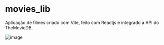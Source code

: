 # movies_lib

Aplicação de filmes criado com Vite, feito com Reactjs e integrado a API do TheMovieDB.

![image](https://user-images.githubusercontent.com/55251913/177882392-cf8603d3-0fd0-48c5-be84-4198654993ad.png)